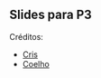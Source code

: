 ## Slides para P3
Créditos:
- [Cris](https://www.ime.usp.br/~cris/)
- [Coelho](https://www.ime.usp.br/~coelho/)